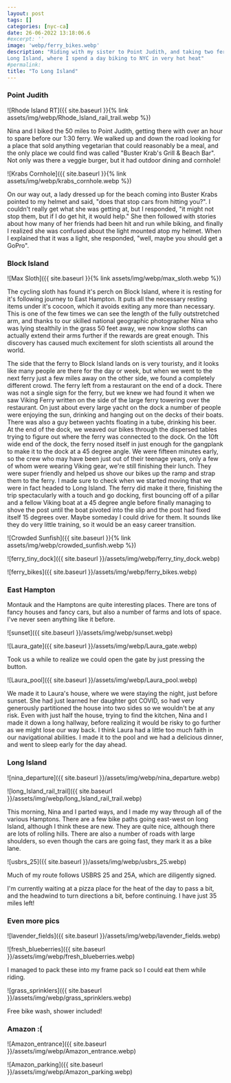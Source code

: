 ```yaml
---
layout: post
tags: []
categories: [nyc-ca]
date: 26-06-2022 13:18:06.6
#excerpt: ''
image: 'webp/ferry_bikes.webp'
description: "Riding with my sister to Point Judith, and taking two ferries to
Long Island, where I spend a day biking to NYC in very hot heat"
#permalink:
title: "To Long Island"
---
```


### Point Judith

![Rhode Island RT]({{ site.baseurl }}{% link assets/img/webp/Rhode_Island_rail_trail.webp %})

Nina and I biked the 50 miles to Point Judith, getting there with over an hour to spare before our 1:30 ferry. We walked up and down the road looking for a place that sold anything vegetarian that could reasonably be a meal, and the only place we could find was called "Buster Krab's Grill & Beach Bar". Not only was there a veggie burger, but it had outdoor dining and cornhole!

![Krabs Cornhole]({{ site.baseurl }}{% link assets/img/webp/krabs_cornhole.webp %})

On our way out, a lady dressed up for the beach coming into Buster Krabs pointed to my helmet and said, "does that stop cars from hitting you?". I couldn't really get what she was getting at, but I responded, "it might not stop them, but if I do get hit, it would help." She then followed with stories about how many of her friends had been hit and run while biking, and finally I realized she was confused about the light mounted atop my helmet. When I explained that it was a light, she responded, "well, maybe you should get a GoPro".

### Block Island

![Max Sloth]({{ site.baseurl }}{% link assets/img/webp/max_sloth.webp %})

The cycling sloth has found it's perch on Block Island, where it is resting for it's following journey to East Hampton. It puts all the necessary resting items under it's cocoon, which it avoids exiting any more than necessary. This is one of the few times we can see the length of the fully outstretched arm, and thanks to our skilled national geographic photographer Nina who was lying stealthily in the grass 50 feet away, we now know sloths can actually extend their arms further if the rewards are great enough. This discovery has caused much excitement for sloth scientists all around the world.

The side that the ferry to Block Island lands on is very touristy, and it looks like many people are there for the day or week, but when we went to the next ferry just a few miles away on the other side, we found a completely different crowd. The ferry left from a restaurant on the end of a dock. There was not a single sign for the ferry, but we knew we had found it when we saw Viking Ferry written on the side of the large ferry towering over the restaurant. On just about every large yacht on the dock a number of people were enjoying the sun, drinking and hanging out on the decks of their boats. There was also a guy between yachts floating in a tube, drinking his beer. At the end of the dock, we weaved our bikes through the dispersed tables trying to figure out where the ferry was connected to the dock. On the 10ft wide end of the dock, the ferry nosed itself in just enough for the gangplank to make it to the dock at a 45 degree angle. We were fifteen minutes early, so the crew who may have been just out of their teenage years, only a few of whom were wearing Viking gear, we're still finishing their lunch. They were super friendly and helped us shove our bikes up the ramp and strap them to the ferry. I made sure to check when we started moving that we were in fact headed to Long Island. The ferry did make it there, finishing the trip spectacularly with a touch and go docking, first bouncing off of a pillar and a fellow Viking boat at a 45 degree angle before finally managing to shove the post until the boat pivoted into the slip and the post had fixed itself 15 degrees over. Maybe someday I could drive for them. It sounds like they do very little training, so it would be an easy career transition.


![Crowded Sunfish]({{ site.baseurl }}{% link assets/img/webp/crowded_sunfish.webp %})

![ferry_tiny_dock]({{ site.baseurl }}/assets/img/webp/ferry_tiny_dock.webp)

![ferry_bikes]({{ site.baseurl }}/assets/img/webp/ferry_bikes.webp)

### East Hampton

Montauk and the Hamptons are quite interesting places. There are tons of fancy houses and fancy cars, but also a number of farms and lots of space. I've never seen anything like it before.

![sunset]({{ site.baseurl }}/assets/img/webp/sunset.webp)

![Laura_gate]({{ site.baseurl }}/assets/img/webp/Laura_gate.webp)

Took us a while to realize we could open the gate by just pressing the button.

![Laura_pool]({{ site.baseurl }}/assets/img/webp/Laura_pool.webp)

We made it to Laura's house, where we were staying the night, just before sunset. She had just learned her daughter got COVID, so had very generously partitioned the house into two sides so we wouldn't be at any risk. Even with just half the house, trying to find the kitchen, Nina and I made it down a long hallway, before realizing it would be risky to go further as we might lose our way back. I think Laura had a little too much faith in our navigational abilities. I made it to the pool and we had a delicious dinner, and went to sleep early for the day ahead.

### Long Island

![nina_departure]({{ site.baseurl }}/assets/img/webp/nina_departure.webp)

![long_Island_rail_trail]({{ site.baseurl }}/assets/img/webp/long_Island_rail_trail.webp)

This morning, Nina and I parted ways, and I made my way through all of the various Hamptons. There are a few bike paths going east-west on long Island, although I think these are new. They are quite nice, although there are lots of rolling hills. There are also a number of roads with large shoulders, so even though the cars are going fast, they mark it as a bike lane.

![usbrs_25]({{ site.baseurl }}/assets/img/webp/usbrs_25.webp)

Much of my route follows USBRS 25 and 25A, which are diligently signed.

I'm currently waiting at a pizza place for the heat of the day to pass a bit, and the headwind to turn directions a bit, before continuing. I have just 35 miles left!

### Even more pics

![lavender_fields]({{ site.baseurl }}/assets/img/webp/lavender_fields.webp)

![fresh_blueberries]({{ site.baseurl }}/assets/img/webp/fresh_blueberries.webp)

I managed to pack these into my frame pack so I could eat them while riding.

![grass_sprinklers]({{ site.baseurl }}/assets/img/webp/grass_sprinklers.webp)

Free bike wash, shower included!


### Amazon :(

![Amazon_entrance]({{ site.baseurl }}/assets/img/webp/Amazon_entrance.webp)

![Amazon_parking]({{ site.baseurl }}/assets/img/webp/Amazon_parking.webp)
